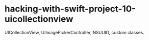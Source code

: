 # hacking-with-swift-project-10-uicollectionview
UICollectionView, UIImagePickerController, NSUUID, custom classes.
